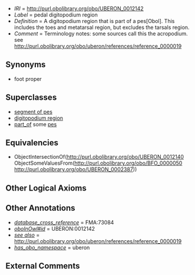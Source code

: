  * *IRI* = http://purl.obolibrary.org/obo/UBERON_0012142
 * *Label* = pedal digitopodium region
 * *Definition* = A digitopodium region that is part of a pes[Obol]. This includes the toes and metatarsal region, but excludes the tarsals region.
 * *Comment* = Terminology notes: some sources call this the acropodium. see http://purl.obolibrary.org/obo/uberon/references/reference_0000019

## Synonyms

 * foot proper

## Superclasses

 * [segment of pes](../../UBERON/45/UBERON_0005445.md)
 * [digitopodium region](../../UBERON/40/UBERON_0012140.md)
 * [part_of](../../BFO/50/BFO_0000050.md) some [pes](../../UBERON/87/UBERON_0002387.md)

## Equivalencies

 * ObjectIntersectionOf(<http://purl.obolibrary.org/obo/UBERON_0012140> ObjectSomeValuesFrom(<http://purl.obolibrary.org/obo/BFO_0000050> <http://purl.obolibrary.org/obo/UBERON_0002387>))

## Other Logical Axioms


## Other Annotations

 * *[database_cross_reference](../../ef/oboInOwl#hasDbXref.md)* = FMA:73084
 * *[oboInOwl#id](../../id/oboInOwl#id.md)* = UBERON:0012142
 * *[see also](../../so/rdf-schema#seeAlso.md)* = http://purl.obolibrary.org/obo/uberon/references/reference_0000019
 * *[has_obo_namespace](../../ce/oboInOwl#hasOBONamespace.md)* = uberon

## External Comments

